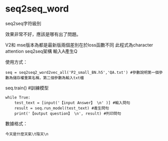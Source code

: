# seq2seq_word
seq2seq字符級別

效果非常不好，應該是哪有出了問題。

V2和 mse版本為都是最新版兩個差別在於loss函數不同
此程式為character attention seq2seq架構 輸入A產生Q

使用方式：

    seq = seq2seq2_word2vec_all('P2_small_BN.h5','QA.txt') #參數說明第一個參數為儲存權重黨名稱，第二個參數為輸入txt檔

seq.train() #訓練模型

    while True:
        test_text = [input('【input Answer】 \n' )] #輸入問句
        result = seq.run_model(test_text) #產生問句
        print('【output question】 \n', result) #列印問句

數據格式：

    今天是什麼天氣\t陰天\n
